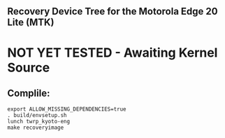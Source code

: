 ## Recovery Device Tree for the Motorola Edge 20 Lite (MTK)

# NOT YET TESTED - Awaiting Kernel Source

## Complile:
```
export ALLOW_MISSING_DEPENDENCIES=true
. build/envsetup.sh
lunch twrp_kyoto-eng
make recoveryimage
```
